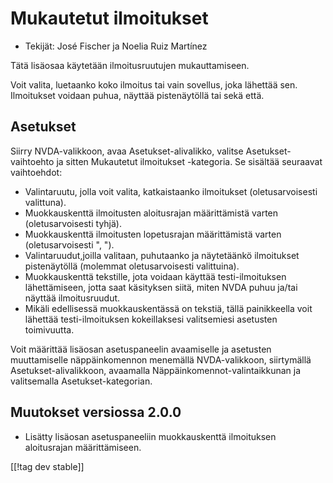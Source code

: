 # Mukautetut ilmoitukset #

*	Tekijät: José Fischer ja Noelia Ruiz Martínez

Tätä lisäosaa käytetään ilmoitusruutujen mukauttamiseen.

Voit valita, luetaanko koko ilmoitus tai vain sovellus, joka lähettää
sen. Ilmoitukset voidaan puhua, näyttää pistenäytöllä tai sekä että.

## Asetukset ##

Siirry NVDA-valikkoon, avaa Asetukset-alivalikko, valitse
Asetukset-vaihtoehto ja sitten Mukautetut ilmoitukset -kategoria. Se
sisältää seuraavat vaihtoehdot:

* Valintaruutu, jolla voit valita, katkaistaanko ilmoitukset
  (oletusarvoisesti valittuna).
* Muokkauskenttä ilmoitusten aloitusrajan määrittämistä varten
  (oletusarvoisesti tyhjä).
* Muokkauskenttä ilmoitusten lopetusrajan määrittämistä varten
  (oletusarvoisesti ", ").
* Valintaruudut,joilla valitaan, puhutaanko ja näytetäänkö ilmoitukset
  pistenäytöllä (molemmat oletusarvoisesti valittuina).
* Muokkauskenttä tekstille, jota voidaan käyttää testi-ilmoituksen
  lähettämiseen, jotta saat käsityksen siitä, miten NVDA puhuu ja/tai
  näyttää ilmoitusruudut.
* Mikäli edellisessä muokkauskentässä on tekstiä, tällä painikkeella voit
  lähettää testi-ilmoituksen kokeillaksesi valitsemiesi asetusten
  toimivuutta.

Voit määrittää lisäosan asetuspaneelin avaamiselle ja asetusten
muuttamiselle näppäinkomennon menemällä NVDA-valikkoon, siirtymällä
Asetukset-alivalikkoon, avaamalla Näppäinkomennot-valintaikkunan ja
valitsemalla Asetukset-kategorian.

## Muutokset versiossa 2.0.0 ##

* Lisätty lisäosan asetuspaneeliin muokkauskenttä ilmoituksen aloitusrajan
  määrittämiseen.

[[!tag dev stable]]
